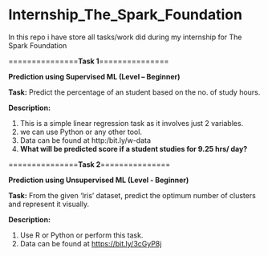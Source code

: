 # Internship_The_Spark_Foundation
In this repo i have store all tasks/work did during my internship for The Spark Foundation

===============**Task 1**===============

**Prediction using Supervised ML (Level – Beginner)**

**Task:** 
Predict the percentage of an student based on the no. of study hours.

**Description:**
1. This is a simple linear regression task as it involves just 2 variables. 
2. we can use Python or any other tool. 
3. Data can be found at http:/bit.ly/w-data
4. **What will be predicted score if a student studies for 9.25 hrs/ day?**

===============**Task 2**===============

**Prediction using Unsupervised ML (Level - Beginner)**

**Task:**
From the given ‘Iris’ dataset, predict the optimum number of clusters and represent it visually.

**Description:**
1. Use R or Python or perform this task.
2. Data can be found at https://bit.ly/3cGyP8j
